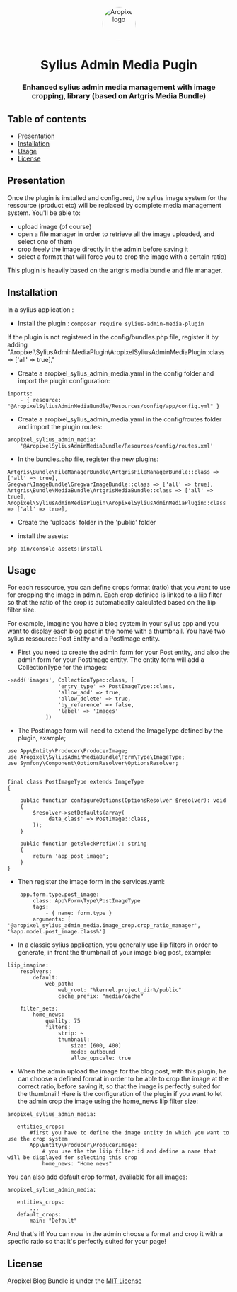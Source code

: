 <p align="center">
  <a href="http://www.aropixel.com/">
    <img src="https://avatars1.githubusercontent.com/u/14820816?s=200&v=4" alt="Aropixel logo" width="75" height="75" style="border-radius:100px">
  </a>
</p>

<h1 align="center">Sylius Admin Media Pugin</h1>
<h3 align="center">Enhanced sylius admin media management with image cropping, library (based on Artgris Media Bundle)</h3>


## Table of contents

- [Presentation](#presentation)
- [Installation](#installation)
- [Usage](#usage)
- [License](#license)


## Presentation


Once the plugin is installed and configured, the sylius image system for the ressource (product etc) will be replaced by complete media management system. You'll be able to:

- upload image (of course)
- open a file manager in order to retrieve all the image uploaded, and select one of them
- crop freely the image directly in the admin before saving it
- select a format that will force you to crop the image with a certain ratio)

This plugin is heavily based on the artgris media bundle and file manager.

## Installation

In a sylius application :

- Install the plugin : 
`composer require sylius-admin-media-plugin`

If the plugin is not registered in the config/bundles.php file, register it by adding 
"Aropixel\SyliusAdminMediaPlugin\AropixelSyliusAdminMediaPlugin::class => ['all' => true],"

- Create a aropixel_sylius_admin_media.yaml in the config folder and import the plugin configuration:

```
imports:
    - { resource: "@AropixelSyliusAdminMediaBundle/Resources/config/app/config.yml" }
```

- Create a aropixel_sylius_admin_media.yaml in the config/routes folder and import the plugin routes:

```
aropixel_sylius_admin_media:
    '@AropixelSyliusAdminMediaBundle/Resources/config/routes.xml'
```

- In the bundles.php file, register the new plugins: 

```
Artgris\Bundle\FileManagerBundle\ArtgrisFileManagerBundle::class => ['all' => true],
Gregwar\ImageBundle\GregwarImageBundle::class => ['all' => true],
Artgris\Bundle\MediaBundle\ArtgrisMediaBundle::class => ['all' => true],
Aropixel\SyliusAdminMediaPlugin\AropixelSyliusAdminMediaPlugin::class => ['all' => true],
```

- Create the 'uploads' folder in the 'public' folder

- install the assets: 

```php bin/console assets:install```


## Usage

For each ressource, you can define crops format (ratio) that you want to use for cropping the image in admin. Each crop definied is linked to a liip filter so that the ratio of the crop is automatically calculated based on the liip filter size.


For example, imagine you have a blog system in your sylius app and you want to display each blog post in the home with a thumbnail. 
You have two sylius ressource: Post Entity and a PostImage entity.


- First you need to create the admin form for your Post entity, and also the admin form for your PostImage entity. The entity form will add a CollectionType for the images:

```
->add('images', CollectionType::class, [
                'entry_type' => PostImageType::class,
                'allow_add' => true,
                'allow_delete' => true,
                'by_reference' => false,
                'label' => 'Images'
            ])
```

- The PostImage form will need to extend the ImageType defined by the plugin, example;

```
use App\Entity\Producer\ProducerImage;
use Aropixel\SyliusAdminMediaBundle\Form\Type\ImageType;
use Symfony\Component\OptionsResolver\OptionsResolver;


final class PostImageType extends ImageType
{

    public function configureOptions(OptionsResolver $resolver): void
    {
        $resolver->setDefaults(array(
            'data_class' => PostImage::class,
        ));
    }

    public function getBlockPrefix(): string
    {
        return 'app_post_image';
    }
}

```

- Then register the image form in the services.yaml:

```
    app.form.type.post_image:
        class: App\Form\Type\PostImageType
        tags:
            - { name: form.type }
        arguments: [ '@aropixel_sylius_admin_media.image_crop.crop_ratio_manager', '%app.model.post_image.class%']
```



- In a classic sylius application, you generally use liip filters in order to generate, in front the thumbnail of your image blog post, example:

```
liip_imagine:
    resolvers:
        default:
            web_path:
                web_root: "%kernel.project_dir%/public"
                cache_prefix: "media/cache"

    filter_sets:
        home_news:
            quality: 75
            filters:
                strip: ~
                thumbnail:
                    size: [600, 400]
                    mode: outbound
                    allow_upscale: true
```

- When the admin upload the image for the blog post, with this plugin, he can choose a defined format in order to be able to crop the image at the correct ratio, before saving it, so that the image is perfectly suited for the thumbnail! Here is the configuration of the plugin if you want to let the admin crop the image using the home_news liip filter size:

 ```  
aropixel_sylius_admin_media:
 
    entities_crops:
        #first you have to define the image entity in which you want to use the crop system
        App\Entity\Producer\ProducerImage:
            # you use the the liip filter id and define a name that will be displayed for selecting this crop
            home_news: "Home news"
```

You can also add default crop format, available for all images:


 ```  
aropixel_sylius_admin_media:
 
    entities_crops:
        ...
    default_crops:
        main: "Default"
```

And that's it! You can now in the admin choose a format and crop it with a specfic ratio so that it's perfectly suited for your page!

## License
Aropixel Blog Bundle is under the [MIT License](LICENSE)
